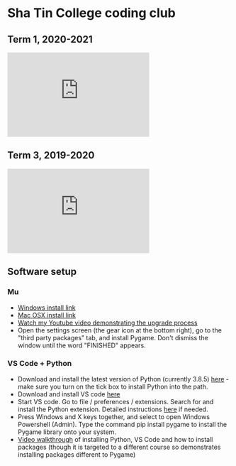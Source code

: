 # Sha Tin College coding club

## Term 1, 2020-2021

<iframe src="https://docs.google.com/presentation/d/e/2PACX-1vTf8HOI-37t_zo5Xe6iGKFxPP1enVmf3pYC1kYI39a-vA8_sH_Nc9qwgwT2WOJgclG14x17oGIp3NZH/embed?start=false&loop=false" frameborder="0" width="320" height="190" allowfullscreen="true" mozallowfullscreen="true" webkitallowfullscreen="true"></iframe>

## Term 3, 2019-2020

<iframe src="https://docs.google.com/presentation/d/e/2PACX-1vQywweDAVi6k7xNHUNC-v2yBdA3fu6m9fXhWRrxuZzaeXjeO87T3O_tmR5-NkXuh4gu7_4ipi-DGyaY/embed?start=false&loop=false" frameborder="0" width="320" height="190" allowfullscreen="true" mozallowfullscreen="true" webkitallowfullscreen="true"></iframe>

## Software setup

### Mu

* [Windows install link](https://github.com/mu-editor/mu/releases/download/1.1.0-alpha.2/mu-editor_1.1.0-alpha.2_win64.exe)
* [Mac OSX install link](https://github.com/mu-editor/mu/releases/download/1.1.0-alpha.2/mu-editor_1.1.0-alpha.2_osx.dmg)
* [Watch my Youtube video demonstrating the upgrade process](https://www.youtube.com/watch?v=gf_q9N6HjOk&t=210s)
* Open the settings screen (the gear icon at the bottom right), go to the "third party packages" tab, and install Pygame. Don't dismiss the window until the word "FINISHED" appears.

### VS Code + Python

* Download and install the latest version of Python (currently 3.8.5) [here](https://www.python.org/downloads/) - make sure you turn on the tick box to install Python into the path.
* Download and install VS code [here](https://code.visualstudio.com/download)
* Start VS code. Go to file / preferences / extensions. Search for and install the Python extension. Detailed instructions [here](https://marketplace.visualstudio.com/items?itemName=ms-python.python) if needed.
* Press Windows and X keys together, and select to open Windows Powershell (Admin). Type the command pip install pygame to install the Pygame library onto your system.
* [Video walkthrough](https://www.youtube.com/watch?v=Lj_mHL3EA_Y) of installing Python, VS Code and how to install packages (though it is targeted to a different course so demonstrates installing packages different to Pygame)

